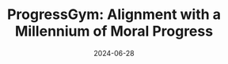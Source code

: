 ---
title: "ProgressGym: Alignment with a Millennium of Moral Progress"
date: 2024-06-28
# summary: "Self-supervised learning has proved effective for skeletonbased human action understanding. However, previous works either rely on contrastive learning that suffers false negative problems or are based on reconstruction that learns too much unessential low-level clues, leading to limited representations for downstream tasks. Recently, great advances have been made in generative learning, which is naturally a challenging yet meaningful pretext task to model the general underlying data distributions. However, the representation learning capacity of generative models is under-explored, especially for the skeletons with spacial sparsity and temporal redundancy. To this end, we propose Masked Conditional Diffusion (MacDiff) as a unified framework for human skeleton modeling. For the first time, we leverage diffusion models as effective skeleton representation learners. Specifically, we train a diffusion decoder conditioned on the representations extracted by a semantic encoder. Randommasking is applied to encoder inputs to introduce a information bottleneck and remove redundancy of skeletons. Furthermore, we theoretically demonstrate that our generative objective involves the contrastive learning objective which aligns the masked and noisy views. Meanwhile, it also enforces the representation to complement for the noisy view, leading to better generalization performance. MacDiff achieves state-ofthe-art performance on representation learning benchmarks while maintaining the competence for generative tasks. Moreover, we leverage the diffusion model for data augmentation, significantly enhancing the finetuning performance in scenarios with scarce labeled data."
externalUrl: ""
arxiv: ""
github: 'https://github.com/PKU-Alignment/ProgressGym'
authors:
- Tianyi Qiu*
- Yang Zhang*
- Xuchuan Huang
- Jasmine Xinze Li
- Jiaming Ji
- Yaodong Yang
highlightAuthors:
- Yang Zhang
tags:
- github
---